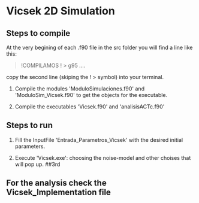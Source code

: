 Vicsek 2D Simulation
====================

Steps to compile
----------------

At the very begining of each .f90 file in the src folder you will find a line like this:

> !COMPILAMOS
> ! \> g95 ....

copy the second line (skiping the ! \> symbol) into your terminal.

1. Compile the modules 'ModuloSimulaciones.f90' and 'ModuloSim_Vicsek.f90' to get the objects for the executable.

2. Compile the executables 'Vicsek.f90' and 'analisisACTc.f90'

Steps to run
------------

1. Fill the InputFile 'Entrada_Parametros_Vicsek' with the desired initial parameters.

2. Execute 'Vicsek.exe': choosing the noise-model and other choises that will pop up.
##3rd 

For the analysis check the Vicsek_Implementation file
-----------------------------------------------------